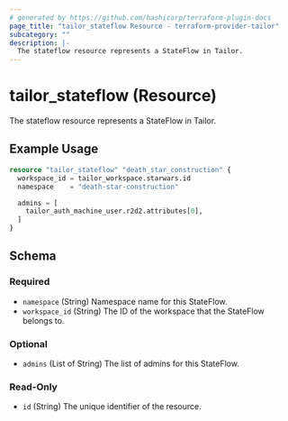 ```yaml
---
# generated by https://github.com/hashicorp/terraform-plugin-docs
page_title: "tailor_stateflow Resource - terraform-provider-tailor"
subcategory: ""
description: |-
  The stateflow resource represents a StateFlow in Tailor.
---
```


# tailor_stateflow (Resource)

The stateflow resource represents a StateFlow in Tailor.

## Example Usage

```terraform
resource "tailor_stateflow" "death_star_construction" {
  workspace_id = tailor_workspace.starwars.id
  namespace    = "death-star-construction"

  admins = [
    tailor_auth_machine_user.r2d2.attributes[0],
  ]
}
```

<!-- schema generated by tfplugindocs -->
## Schema

### Required

- `namespace` (String) Namespace name for this StateFlow.
- `workspace_id` (String) The ID of the workspace that the StateFlow belongs to.

### Optional

- `admins` (List of String) The list of admins for this StateFlow.

### Read-Only

- `id` (String) The unique identifier of the resource.
